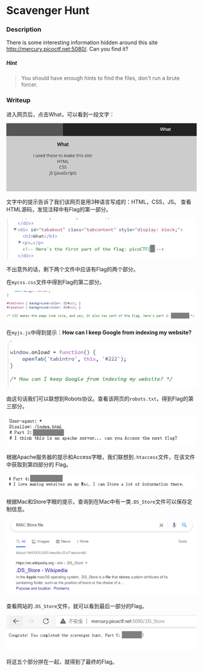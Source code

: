 # Scavenger Hunt

### Description

There is some interesting information hidden around this site http://mercury.picoctf.net:5080/. Can you find it? 

##### Hint

> You should have enough hints to find the files, don't run a brute forcer.

### Writeup

进入网页后，点击What，可以看到一段文字：

![image-20210713130232596](Scavenger-Hunt.assets/image-20210713130232596.png)

文字中的提示告诉了我们该网页是用3种语言写成的：HTML，CSS，JS。 查看HTML源码，发现注释中有Flag的第一部分。

![image-20210713130439071](Scavenger-Hunt.assets/image-20210713130439071.png)

不出意外的话，剩下两个文件中应该有Flag的两个部分。

在`mycss.css`文件中得到Flag的第二部分。

![image-20210713130414562](Scavenger-Hunt.assets/image-20210713130414562.png)

在`myjs.js`中得到提示：**How can I keep Google from indexing my website?**

![image-20210713130455575](Scavenger-Hunt.assets/image-20210713130455575.png)

由这句话我们可以联想到Robots协议。查看该网页的`robots.txt`，得到Flag的第三部分。

![image-20210713130636221](Scavenger-Hunt.assets/image-20210713130636221.png)

根据Apache服务器的提示和Access字眼，我们联想到`.htaccess`文件，在该文件中获取到第四部分的 Flag。

![image-20210713130745680](Scavenger-Hunt.assets/image-20210713130745680.png)

根据Mac和Store字眼的提示，查询到在Mac中有一类`.DS_Store`文件可以保存定制信息。

![image-20210713130814337](Scavenger-Hunt.assets/image-20210713130814337.png)

查看网站的`.DS_Store`文件，就可以看到最后一部分的Flag。

![image-20210713130858798](Scavenger-Hunt.assets/image-20210713130858798.png)

将这五个部分拼在一起，就得到了最终的Flag。

